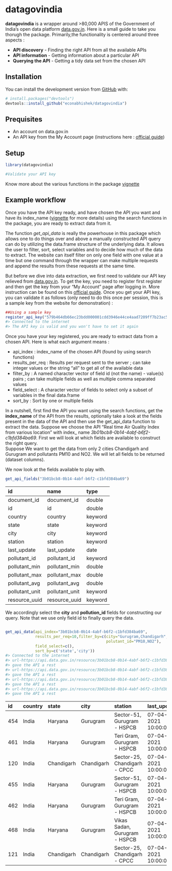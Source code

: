 
<!-- README.md is generated from README.Rmd. Please edit that file -->

# datagovindia

**datagovindia** is a wrapper around \>80,000 APIS of the Government of
India’s open data platform [data.gov.in](https://data.gov.in/ogpl_apis).
Here is a small guide to take you thorugh the package. Primarily,the
functionality is centered around three aspects :

  - **API discovery** - Finding the right API from all the available
    APIs
  - **API information** - Getting information about a particular API
  - **Querying the API** - Getting a tidy data set from the chosen API

## Installation

You can install the development version from
[GitHub](https://github.com/econabhishek/datagovindia) with:

``` r
# install.packages("devtools")
devtools::install_github("econabhishek/datagovindia")
```

## Prequisites

  - An account on data.gov.in
  - An API key from the My Account page (instructions here : [official
    guide](https://data.gov.in/help/how-use-datasets-apis))

## Setup

``` r
library(datagovindia)

#Validate your API key
```

Know more about the various functions in the package [vignette](LINK)

## Example workflow

Once you have the API key ready, and have chosen the API you want and
have its index\_name ([vignette](LINK) for more details) using the
search functions in the package, you are ready to extract data from it.

The function *get\_api\_data* is really the powerhouse in this package
which allows one to do things over and above a manually constructed API
query can do by utilizing the data.frame structure of the underlying
data. It allows the user to filter, sort, select variables and to decide
how much of the data to extract. The website can itself filter on only
one field with one value at a time but one command through the wrapper
can make multiple requests and append the results from these requests at
the same time.

But before we dive into data extraction, we first need to validate our
API key relieved from [data.gov.in](https://data.gov.in/ogpl_apis). To
get the key, you need to register first register and then get the key
from your “My Account” page after logging in. More instruction can be
found on this [official
guide](https://data.gov.in/help/how-use-datasets-apis). Once you get
your API key, you can validate it as follows (only need to do this once
per session, this is a sample key from the website for demonstration) :

``` r
##Using a sample key
register_api_key("579b464db66ec23bdd000001cdd3946e44ce4aad7209ff7b23ac571b")
#> Connected to the internet
#> The API key is valid and you won't have to set it again
```

Once you have your key registered, you are ready to extract data from a
chosen API. Here is what each argument means :

  - api\_index : index\_name of the chosen API (found by using search
    functions)
  - results\_per\_req : Results per request sent to the server ; can
    take integer values or the string “all” to get all of the available
    data
  - filter\_by : A named character vector of field id (not the name) -
    value(s) pairs ; can take multiple fields as well as multiple comma
    separated values
  - field\_select : A character vector of fields to select only a subset
    of variables in the final data.frame
  - sort\_by : Sort by one or multiple fields

In a nutshell, first find the API you want using the search functions,
get the **index\_name** of the API from the results, optionally take a
look at the fields present in the data of the API and then use the
get\_api\_data function to extract the data. Suppose we choose the API
“Real time Air Quality Index from various location” with index\_ name
*3b01bcb8-0b14-4abf-b6f2-c1bfd384ba69*. First we will look at which
fields are available to construct the right query.  
Suppose We want to get the data from only 2 cities Chandigarh and
Gurugram and pollutants PM10 and NO2. We will let all fields to be
returned (dataset columns).

We now look at the fields available to play with.

``` r
get_api_fields("3b01bcb8-0b14-4abf-b6f2-c1bfd384ba69")
```

| id              | name            | type    |
| :-------------- | :-------------- | :------ |
| document\_id    | document\_id    | double  |
| id              | id              | double  |
| country         | country         | keyword |
| state           | state           | keyword |
| city            | city            | keyword |
| station         | station         | keyword |
| last\_update    | last\_update    | date    |
| pollutant\_id   | pollutant\_id   | keyword |
| pollutant\_min  | pollutant\_min  | double  |
| pollutant\_max  | pollutant\_max  | double  |
| pollutant\_avg  | pollutant\_avg  | double  |
| pollutant\_unit | pollutant\_unit | keyword |
| resource\_uuid  | resource\_uuid  | keyword |

We accordingly select the **city** and **pollution\_id** fields for
constructing our query. Note that we use only field id to finally query
the data.

``` r

get_api_data(api_index="3b01bcb8-0b14-4abf-b6f2-c1bfd384ba69",
             results_per_req=10,filter_by=c(city="Gurugram,Chandigarh",
                                            polutant_id="PM10,NO2"),
             field_select=c(),
             sort_by=c('state','city'))
#> Connected to the internet
#> url-https://api.data.gov.in/resource/3b01bcb8-0b14-4abf-b6f2-c1bfd384ba69?api-key=579b464db66ec23bdd000001cdd3946e44ce4aad7209ff7b23ac571b&format=json&offset=0&limit=10&filters[city]=Gurugram&filters[polutant_id]=PM10
#> gave the API a rest
#> url-https://api.data.gov.in/resource/3b01bcb8-0b14-4abf-b6f2-c1bfd384ba69?api-key=579b464db66ec23bdd000001cdd3946e44ce4aad7209ff7b23ac571b&format=json&offset=0&limit=10&filters[city]=Chandigarh&filters[polutant_id]=PM10
#> gave the API a rest
#> url-https://api.data.gov.in/resource/3b01bcb8-0b14-4abf-b6f2-c1bfd384ba69?api-key=579b464db66ec23bdd000001cdd3946e44ce4aad7209ff7b23ac571b&format=json&offset=0&limit=10&filters[city]=Gurugram&filters[polutant_id]=NO2
#> gave the API a rest
#> url-https://api.data.gov.in/resource/3b01bcb8-0b14-4abf-b6f2-c1bfd384ba69?api-key=579b464db66ec23bdd000001cdd3946e44ce4aad7209ff7b23ac571b&format=json&offset=0&limit=10&filters[city]=Chandigarh&filters[polutant_id]=NO2
#> gave the API a rest
```

| id  | country | state      | city       | station                       | last\_update        | pollutant\_id | pollutant\_min | pollutant\_max | pollutant\_avg | pollutant\_unit |
| :-- | :------ | :--------- | :--------- | :---------------------------- | :------------------ | :------------ | :------------- | :------------- | :------------- | :-------------- |
| 454 | India   | Haryana    | Gurugram   | Sector-51, Gurugram - HSPCB   | 07-04-2021 10:00:00 | PM10          | 155            | 500            | 340            | NA              |
| 461 | India   | Haryana    | Gurugram   | Teri Gram, Gurugram - HSPCB   | 07-04-2021 10:00:00 | PM10          | 114            | 448            | 220            | NA              |
| 120 | India   | Chandigarh | Chandigarh | Sector-25, Chandigarh - CPCC  | 07-04-2021 10:00:00 | PM10          | 105            | 500            | 225            | NA              |
| 455 | India   | Haryana    | Gurugram   | Sector-51, Gurugram - HSPCB   | 07-04-2021 10:00:00 | NO2           | 16             | 23             | 18             | NA              |
| 462 | India   | Haryana    | Gurugram   | Teri Gram, Gurugram - HSPCB   | 07-04-2021 10:00:00 | NO2           | 10             | 23             | 16             | NA              |
| 468 | India   | Haryana    | Gurugram   | Vikas Sadan, Gurugram - HSPCB | 07-04-2021 10:00:00 | NO2           | 12             | 139            | 58             | NA              |
| 121 | India   | Chandigarh | Chandigarh | Sector-25, Chandigarh - CPCC  | 07-04-2021 10:00:00 | NO2           | 17             | 109            | 44             | NA              |
